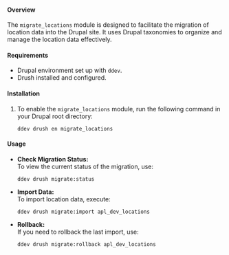 #### Overview
The `migrate_locations` module is designed to facilitate the migration of location data into the Drupal site. It uses Drupal taxonomies to organize and manage the location data effectively.

#### Requirements
- Drupal environment set up with `ddev`.
- Drush installed and configured.

#### Installation
1. To enable the `migrate_locations` module, run the following command in your Drupal root directory:
   ```
   ddev drush en migrate_locations
   ```

#### Usage
- **Check Migration Status:**  
  To view the current status of the migration, use:
  ```
  ddev drush migrate:status
  ```

- **Import Data:**  
  To import location data, execute:
  ```
  ddev drush migrate:import apl_dev_locations
  ```

- **Rollback:**  
  If you need to rollback the last import, use:
  ```
  ddev drush migrate:rollback apl_dev_locations
  ```
